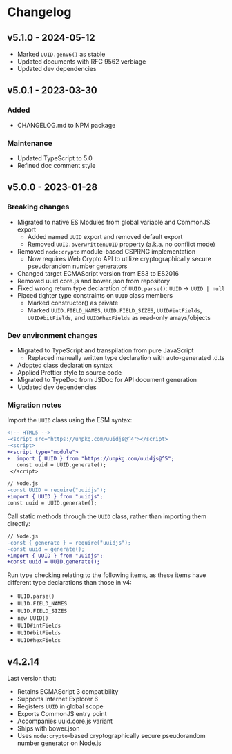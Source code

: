 # Changelog

## v5.1.0 - 2024-05-12

- Marked `UUID.genV6()` as stable
- Updated documents with RFC 9562 verbiage
- Updated dev dependencies

## v5.0.1 - 2023-03-30

### Added

- CHANGELOG.md to NPM package

### Maintenance

- Updated TypeScript to 5.0
- Refined doc comment style

## v5.0.0 - 2023-01-28

### Breaking changes

- Migrated to native ES Modules from global variable and CommonJS export
  - Added named `UUID` export and removed default export
  - Removed `UUID.overwrittenUUID` property (a.k.a. no conflict mode)
- Removed `node:crypto` module-based CSPRNG implementation
  - Now requires Web Crypto API to utilize cryptographically secure pseudorandom
    number generators
- Changed target ECMAScript version from ES3 to ES2016
- Removed uuid.core.js and bower.json from repository
- Fixed wrong return type declaration of `UUID.parse()`: `UUID` -> `UUID | null`
- Placed tighter type constraints on `UUID` class members
  - Marked constructor() as private
  - Marked `UUID.FIELD_NAMES`, `UUID.FIELD_SIZES`, `UUID#intFields`,
    `UUID#bitFields`, and `UUID#hexFields` as read-only arrays/objects

### Dev environment changes

- Migrated to TypeScript and transpilation from pure JavaScript
  - Replaced manually written type declaration with auto-generated .d.ts
- Adopted class declaration syntax
- Applied Prettier style to source code
- Migrated to TypeDoc from JSDoc for API document generation
- Updated dev dependencies

### Migration notes

Import the `UUID` class using the ESM syntax:

```diff
<!-- HTML5 -->
-<script src="https://unpkg.com/uuidjs@^4"></script>
-<script>
+<script type="module">
+  import { UUID } from "https://unpkg.com/uuidjs@^5";
   const uuid = UUID.generate();
 </script>
```

```diff
// Node.js
-const UUID = require("uuidjs");
+import { UUID } from "uuidjs";
const uuid = UUID.generate();
```

Call static methods through the `UUID` class, rather than importing them
directly:

```diff
// Node.js
-const { generate } = require("uuidjs");
-const uuid = generate();
+import { UUID } from "uuidjs";
+const uuid = UUID.generate();
```

Run type checking relating to the following items, as these items have different
type declarations than those in v4:

- `UUID.parse()`
- `UUID.FIELD_NAMES`
- `UUID.FIELD_SIZES`
- `new UUID()`
- `UUID#intFields`
- `UUID#bitFields`
- `UUID#hexFields`

## v4.2.14

Last version that:

- Retains ECMAScript 3 compatibility
- Supports Internet Explorer 6
- Registers `UUID` in global scope
- Exports CommonJS entry point
- Accompanies uuid.core.js variant
- Ships with bower.json
- Uses `node:crypto`-based cryptographically secure pseudorandom number
  generator on Node.js
